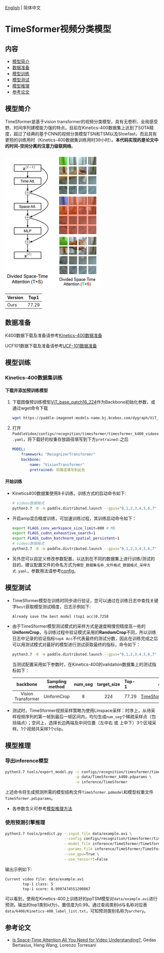 [English](../../../en/model_zoo/recognition/timesformer.md) | 简体中文

# TimeSformer视频分类模型

## 内容

- [模型简介](#模型简介)
- [数据准备](#数据准备)
- [模型训练](#模型训练)
- [模型测试](#模型测试)
- [模型推理](#模型推理)
- [参考论文](#参考论文)


## 模型简介

TimeSformer是基于vision transformer的视频分类模型，具有无卷积、全局感受野、时间序列建模能力强的特点。目前在Kinetics-400数据集上达到了SOTA精度，超过了经典的基于CNN的视频分类模型TSN和TSM以及Slowfast，而且具有更短的训练用时（Kinetics-400数据集训练用时39小时）。**本代码实现的是论文中的时间-空间分离的注意力级联网络**。

<img src="../../../images/timesformer_attention_arch.png" alt="image-20210628210446041"/><img src="../../../images/timesformer_attention_visualize.png" alt="image-20210628210446041"  />

| Version | Top1  |
| :------ | :---: |
| Ours    | 77.29 |


## 数据准备

K400数据下载及准备请参考[Kinetics-400数据准备](../../dataset/k400.md)

UCF101数据下载及准备请参考[UCF-101数据准备](../../dataset/ucf101.md)


## 模型训练

### Kinetics-400数据集训练

#### 下载并添加预训练模型

1. 下载图像预训练模型[ViT_base_patch16_224](https://paddle-imagenet-models-name.bj.bcebos.com/dygraph/ViT_base_patch16_224_pretrained.pdparams)作为Backbone初始化参数，或通过wget命令下载

   ```bash
   wget https://paddle-imagenet-models-name.bj.bcebos.com/dygraph/ViT_base_patch16_224_pretrained.pdparams
   ```

2. 打开`PaddleVideo/configs/recognition/timesformer/timesformer_k400_videos.yaml`，将下载好的权重存放路径填写到下方`pretrained:`之后

    ```yaml
    MODEL:
        framework: "RecognizerTransformer"
        backbone:
            name: "VisionTransformer"
            pretrained: 将路径填写到此处
    ```

#### 开始训练

- Kinetics400数据集使用8卡训练，训练方式的启动命令如下:

    ```bash
    # videos数据格式
    python3.7 -B -m paddle.distributed.launch --gpus="0,1,2,3,4,5,6,7"  --log_dir=log_timesformer  main.py  --validate -c configs/recognition/timesformer/timesformer_k400_videos.yaml
    ```
    
- 开启amp混合精度训练，可加速训练过程，其训练启动命令如下：

    ```bash
    export FLAGS_conv_workspace_size_limit=800 # MB
    export FLAGS_cudnn_exhaustive_search=1
    export FLAGS_cudnn_batchnorm_spatial_persistent=1
    # videos数据格式
    python3.7 -B -m paddle.distributed.launch --gpus="0,1,2,3,4,5,6,7"  --log_dir=log_timesformer  main.py --amp --validate -c configs/recognition/timesformer/timesformer_k400_videos.yaml
    ```
    
- 另外您可以自定义修改参数配置，以达到在不同的数据集上进行训练/测试的目的，建议配置文件的命名方式为`模型_数据集名称_文件格式_数据格式_采样方式.yaml`，参数用法请参考[config](../../tutorials/config.md)。


## 模型测试

- TimeSformer模型在训练时同步进行验证，您可以通过在训练日志中查找关键字`best`获取模型测试精度，日志示例如下:

  ```
  Already save the best model (top1 acc)0.7258
  ```

- 由于TimeSformer模型测试模式的采样方式是速度稍慢但精度高一些的**UniformCrop**，与训练过程中验证模式采用的**RandomCrop**不同，所以训练日志中记录的验证指标`topk Acc`不代表最终的测试分数，因此在训练完成之后可以用测试模式对最好的模型进行测试获取最终的指标，命令如下：

  ```bash
  python3.7 -B -m paddle.distributed.launch --gpus="0,1,2,3,4,5,6,7"  --log_dir=log_timesformer  main.py  --test -c configs/recognition/timesformer/timesformer_k400_videos.yaml -w "output/TimeSformer/TimeSformer_best.pdparams"
  ```


  当测试配置采用如下参数时，在Kinetics-400的validation数据集上的测试指标如下：

   |      backbone      | Sampling method | num_seg | target_size | Top-1 |                         checkpoints                          |
   | :----------------: | :-------------: | :-----: | :---------: | :---- | :----------------------------------------------------------: |
   | Vision Transformer |   UniformCrop   |   8    |     224     | 77.29 | [TimeSformer_k400.pdparams](https://videotag.bj.bcebos.com/PaddleVideo-release2.2/TimeSformer_k400.pdparams) |


- 测试时，TimeSformer视频采样策略为使用Linspace采样：时序上，从待采样视频序列的第一帧到最后一帧区间内，均匀生成`num_seg`个稀疏采样点（包括端点）；空间上，选择长边两端及中间位置（左中右 或 上中下）3个区域采样。1个视频共采样1个clip。

## 模型推理

### 导出inference模型

```bash
python3.7 tools/export_model.py -c configs/recognition/timesformer/timesformer_k400_videos.yaml \
                                -p data/TimeSformer_k400.pdparams \
                                -o inference/TimeSformer
```

上述命令将生成预测所需的模型结构文件`TimeSformer.pdmodel`和模型权重文件`TimeSformer.pdiparams`。

- 各参数含义可参考[模型推理方法](../../start.md#2-模型推理)

### 使用预测引擎推理

```bash
python3.7 tools/predict.py --input_file data/example.avi \
                           --config configs/recognition/timesformer/timesformer_k400_videos.yaml \
                           --model_file inference/TimeSformer/TimeSformer.pdmodel \
                           --params_file inference/TimeSformer/TimeSformer.pdiparams \
                           --use_gpu=True \
                           --use_tensorrt=False
```

输出示例如下:

```
Current video file: data/example.avi
        top-1 class: 5
        top-1 score: 0.9997474551200867
```

可以看到，使用在Kinetics-400上训练好的ppTSM模型对`data/example.avi`进行预测，输出的top1类别id为`5`，置信度为0.99。通过查阅类别id与名称对应表`data/k400/Kinetics-400_label_list.txt`，可知预测类别名称为`archery`。

## 参考论文

- [Is Space-Time Attention All You Need for Video Understanding?](https://arxiv.org/pdf/2102.05095.pdf), Gedas Bertasius, Heng Wang, Lorenzo Torresani
